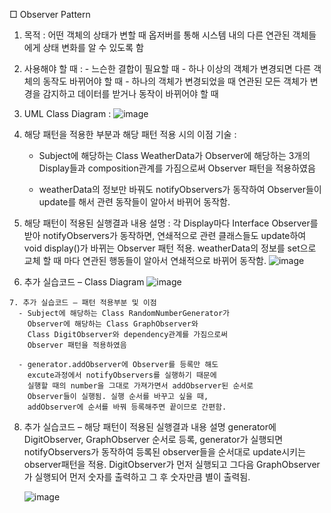 □ Observer Pattern
   1. 목적 : 어떤 객체의 상태가 변할 때 옵저버를 통해 시스템 내의 
     다른 연관된 객체들에게 상태 변화를 알 수 있도록 함

   2. 사용해야 할 때 : 
     - 느슨한 결합이 필요할 때
     - 하나 이상의 객체가 변경되면 다른 객체의 동작도 바뀌어야 할 때
     - 하나의 객체가 변경되었을 때 연관된 모든 객체가 변경을 감지하고
       데이터를 받거나 동작이 바뀌어야 할 때

   3. UML Class Diagram :
     ![image](https://user-images.githubusercontent.com/93365714/230718966-1749b03e-4344-430a-bb03-5d95e87ab838.png)

  
   4. 해당 패턴을 적용한 부분과 해당 패턴 적용 시의 이점 기술 : 
      - Subject에 해당하는 Class WeatherData가
        Observer에 해당하는 3개의 Display들과
        composition관계를 가짐으로써 Observer 패턴을 적용하였음
     
      - weatherData의 정보만 바꿔도 notifyObservers가 동작하여
        Observer들이 update를 해서 관련 동작들이 알아서 바뀌어 동작함.

   5. 해당 패턴이 적용된 실행결과 내용 설명 :
   각 Display마다 Interface Observer를 받아 notifyObservers가 동작하면,
   연쇄적으로 관련 클래스들도 update하여 void display()가 바뀌는
   Observer 패턴 적용.
   weatherData의 정보를 set으로 교체 할 때 마다 연관된 행동들이 알아서
   연쇄적으로 바뀌어 동작함.
   ![image](https://user-images.githubusercontent.com/93365714/230718984-ef4c15c6-081a-468c-9a4b-927f089b5333.png)


   6. 추가 실습코드 – Class Diagram
![image](https://user-images.githubusercontent.com/93365714/230718994-122ae9c6-a4e2-42b5-8d7a-866693388f5c.png)


    7. 추가 실습코드 – 패턴 적용부분 및 이점
      - Subject에 해당하는 Class RandomNumberGenerator가
        Observer에 해당하는 Class GraphObserver와
        Class DigitObserver와 dependency관계를 가짐으로써
        Observer 패턴을 적용하였음
     
      - generator.addObserver에 Observer를 등록만 해도
        excute과정에서 notifyObservers를 실행하기 때문에
        실행할 때의 number을 그대로 가져가면서 addObserver된 순서로 
        Observer들이 실행됨. 실행 순서를 바꾸고 싶을 때,
        addObserver에 순서를 바꿔 등록해주면 끝이므로 간편함.
 8. 추가 실습코드 – 해당 패턴이 적용된 실행결과 내용 설명
    generator에 DigitObserver, GraphObserver 순서로 등록,
    generator가 실행되면 notifyObservers가 동작하여
    등록된 observer들을 순서대로 update시키는 observer패턴을 적용.
    DigitObserver가 먼저 실행되고 그다음 GraphObserver가 실행되어
    먼저 숫자를 출력하고 그 후 숫자만큼 별이 출력됨.
    
    ![image](https://user-images.githubusercontent.com/93365714/230719013-f5527909-8bdd-45c7-9d17-4baae85029da.png)

